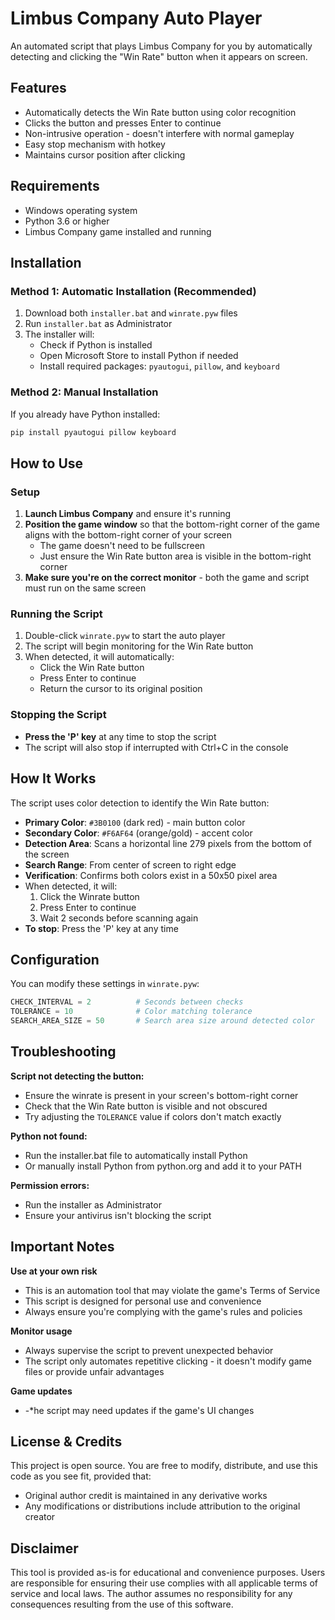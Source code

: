 # Limbus Company Auto Player

An automated script that plays Limbus Company for you by automatically detecting and clicking the "Win Rate" button when it appears on screen.

## Features

- Automatically detects the Win Rate button using color recognition
- Clicks the button and presses Enter to continue
- Non-intrusive operation - doesn't interfere with normal gameplay
- Easy stop mechanism with hotkey
- Maintains cursor position after clicking

## Requirements

- Windows operating system
- Python 3.6 or higher
- Limbus Company game installed and running

## Installation

### Method 1: Automatic Installation (Recommended)
1. Download both `installer.bat` and `winrate.pyw` files
2. Run `installer.bat` as Administrator
3. The installer will:
   - Check if Python is installed
   - Open Microsoft Store to install Python if needed
   - Install required packages: `pyautogui`, `pillow`, and `keyboard`

### Method 2: Manual Installation
If you already have Python installed:
```bash
pip install pyautogui pillow keyboard
```

## How to Use

### Setup
1. **Launch Limbus Company** and ensure it's running
2. **Position the game window** so that the bottom-right corner of the game aligns with the bottom-right corner of your screen
   - The game doesn't need to be fullscreen
   - Just ensure the Win Rate button area is visible in the bottom-right corner
3. **Make sure you're on the correct monitor** - both the game and script must run on the same screen

### Running the Script
1. Double-click `winrate.pyw` to start the auto player
2. The script will begin monitoring for the Win Rate button
3. When detected, it will automatically:
   - Click the Win Rate button
   - Press Enter to continue
   - Return the cursor to its original position

### Stopping the Script
- **Press the 'P' key** at any time to stop the script
- The script will also stop if interrupted with Ctrl+C in the console

## How It Works

The script uses color detection to identify the Win Rate button:
- **Primary Color**: `#3B0100` (dark red) - main button color
- **Secondary Color**: `#F6AF64` (orange/gold) - accent color
- **Detection Area**: Scans a horizontal line 279 pixels from the bottom of the screen
- **Search Range**: From center of screen to right edge
- **Verification**: Confirms both colors exist in a 50x50 pixel area
- When detected, it will:
  1. Click the Winrate button
  2. Press Enter to continue
  3. Wait 2 seconds before scanning again
- **To stop**: Press the 'P' key at any time

## Configuration

You can modify these settings in `winrate.pyw`:

```python
CHECK_INTERVAL = 2          # Seconds between checks
TOLERANCE = 10              # Color matching tolerance
SEARCH_AREA_SIZE = 50       # Search area size around detected color
```

## Troubleshooting

**Script not detecting the button:**
- Ensure the winrate is present in your screen's bottom-right corner
- Check that the Win Rate button is visible and not obscured
- Try adjusting the `TOLERANCE` value if colors don't match exactly

**Python not found:**
- Run the installer.bat file to automatically install Python
- Or manually install Python from python.org and add it to your PATH

**Permission errors:**
- Run the installer as Administrator
- Ensure your antivirus isn't blocking the script

## Important Notes

**Use at your own risk**
- This is an automation tool that may violate the game's Terms of Service
- This script is designed for personal use and convenience
- Always ensure you're complying with the game's rules and policies

**Monitor usage**
- Always supervise the script to prevent unexpected behavior
- The script only automates repetitive clicking - it doesn't modify game files or provide unfair advantages

**Game updates**
- -*he script may need updates if the game's UI changes

## License & Credits

This project is open source. You are free to modify, distribute, and use this code as you see fit, provided that:
- Original author credit is maintained in any derivative works
- Any modifications or distributions include attribution to the original creator

## Disclaimer

This tool is provided as-is for educational and convenience purposes. Users are responsible for ensuring their use complies with all applicable terms of service and local laws. The author assumes no responsibility for any consequences resulting from the use of this software.